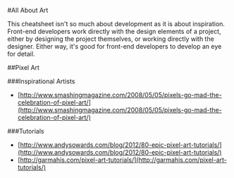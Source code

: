 #All About Art

This cheatsheet isn't so much about development as it is about inspiration. Front-end developers work directly with the design elements of a project, either by designing the project themselves, or working directly with the designer. Either way, it's good for front-end developers to develop an eye for detail.

##Pixel Art

###Inspirational Artists

- [http://www.smashingmagazine.com/2008/05/05/pixels-go-mad-the-celebration-of-pixel-art/](http://www.smashingmagazine.com/2008/05/05/pixels-go-mad-the-celebration-of-pixel-art/)

###Tutorials

- [http://www.andysowards.com/blog/2012/80-epic-pixel-art-tutorials/](http://www.andysowards.com/blog/2012/80-epic-pixel-art-tutorials/)
- [http://garmahis.com/pixel-art-tutorials/](http://garmahis.com/pixel-art-tutorials/)